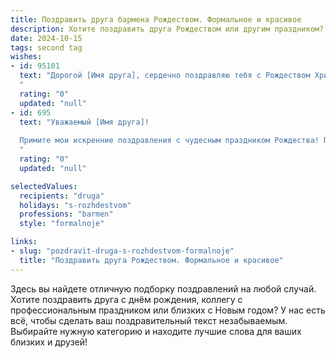 ```yaml
---
title: Поздравить друга бармена Рождеством. Формальное и красивое
description: Хотите поздравить друга Рождеством или другим праздником? Наш ИИ создаст незабываемое поздравление, а вы обязательно выделитесь среди других.  
date: 2024-10-15
tags: second tag
wishes:
- id: 95101
  text: "Дорогой [Имя друга], сердечно поздравляю тебя с Рождеством Христовым!  Желаю тебе в этот светлый праздник мира, добра и благополучия. Пусть твой профессиональный путь бармена будет полон успехов, а каждый день приносит радость и удовлетворение от работы.  Пусть Рождество наполнит твою жизнь теплом, уютом и чудесами!
  "
  rating: "0"
  updated: "null"
- id: 695
  text: "Уважаемый [Имя друга]!
  
  Примите мои искренние поздравления с чудесным праздником Рождества! Пусть этот светлый день наполнит Вашу жизнь теплом, радостью и уютом. Желаю Вам крепкого здоровья, благополучия, неиссякаемого вдохновения в Вашем искусном мастерстве и щедрой судьбы, подобно той, с которой встречаете Вы своих гостей за барной стойкой.
  "
  rating: "0"
  updated: "null"

selectedValues:
  recipients: "druga"
  holidays: "s-rozhdestvom"
  professions: "barmen"
  style: "formalnoje"

links:
- slug: "pozdravit-druga-s-rozhdestvom-formalnoje"
  title: "Поздравить друга Рождеством. Формальное и красивое"
---
```


Здесь вы найдете отличную подборку поздравлений на любой случай.
Хотите поздравить друга с днём рождения, коллегу с профессиональным праздником или близких с Новым годом? У нас есть всё, чтобы сделать ваш поздравительный текст незабываемым. Выбирайте нужную категорию и находите лучшие слова для ваших близких и друзей!
